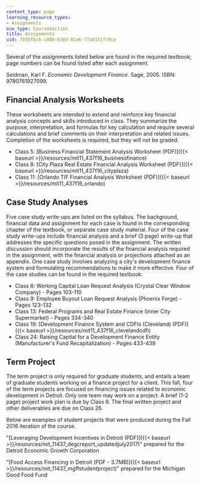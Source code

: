 ```yaml
---
content_type: page
learning_resource_types:
- Assignments
ocw_type: CourseSection
title: Assignments
uid: 7b55fbcb-c880-6383-02a6-77a8151fc9ca
---
```


Several of the assignments listed below are found in the required textbook; page numbers can be found listed after each assignment.

Seidman, Karl F. _Economic Development Finance_. Sage, 2005. ISBN: 9780761927099.

Financial Analysis Worksheets
-----------------------------

These worksheets are intended to extend and reinforce key financial analysis concepts and skills introduced in class. They summarize the purpose, interpretation, and formulas for key calculation and require several calculations and brief comments on their interpretation and related issues. Completion of the worksheets is required, but they will not be graded.

*   Class 5: [Business Financial Statement Analysis Worksheet (PDF)]({{< baseurl >}}/resources/mit11_437f16_businessfinance)
*   Class 8: [City Plaza Real Estate Financial Analysis Worksheet (PDF)]({{< baseurl >}}/resources/mit11_437f16_cityplaza)
*   Class 11: [Orlando TIF Financial Analysis Worksheet (PDF)]({{< baseurl >}}/resources/mit11_437f16_orlando)

Case Study Analyses
-------------------

Five case study write-ups are listed on the syllabus. The background, financial data and assignment for each case is found in the corresponding chapter of the textbook, or separate case study material. Four of the case study write-ups include financial analysis and a brief (3 page) write-up that addresses the specific questions posed in the assignment. The written discussion should incorporate the results of the financial analysis required in the assignment, with the financial analysis or projections attached as an appendix. One case study involves analyzing a city's development finance system and formulating recommendations to make it more effective. Four of the case studies can be found in the required textbook:

*   Class 6: Working Capital Loan Request Analysis (Crystal Clear Window Company) - Pages 103-110
*   Class 9: Employee Buyout Loan Request Analysis (Phoenix Forge) - Pages 123-132
*   Class 13: Federal Programs and Real Estate Finance (Inner City Supermarket) - Pages 334-340
*   Class 19: [Development Finance System and CDFIs (Cleveland) (PDF)]({{< baseurl >}}/resources/mit11_437f16_clevelandcdfi)
*   Class 24: Raising Capital for a Development Finance Entity (Manufacturer's Fund Recapitalization) - Pages 433-439

Term Project
------------

The term project is only required for graduate students, and entails a team of graduate students working on a finance project for a client. This fall, four of the term projects are focused on financing issues related to economic development in Detroit. Only one team may work on a project. A brief (1-2 page) project work plan is due by Class 8. The final written project and other deliverables are due on Class 26.

Below are examples of student projects that were produced during the Fall 2016 iteration of the course.

"[Leveraging Development Incentives in Detroit (PDF)]({{< baseurl >}}/resources/mit_11437_degcreport_updatedjuly2017)" prepared for the Detroit Economic Growth Corporation

"[Food Access Financing in Detroit (PDF - 3.7MB)]({{< baseurl >}}/resources/mit_11437_mgffstudentproject)" prepared for the Michigan Good Food Fund